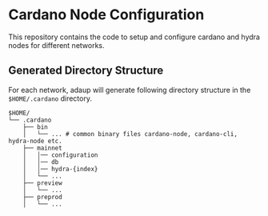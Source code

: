 # Cardano Node Configuration

This repository contains the code to setup and configure cardano and hydra nodes for different networks.

## Generated Directory Structure

For each network, adaup will generate following directory structure in the `$HOME/.cardano` directory.

```
$HOME/
└── .cardano
    ├── bin
    │   └── ... # common binary files cardano-node, cardano-cli, hydra-node etc.
    ├── mainnet
    │   │── configuration
    │   │── db
    │   │── hydra-{index}  
    │   └── ...  
    ├── preview
    │   └── ...
    ├── preprod
    │   └── ...
```
